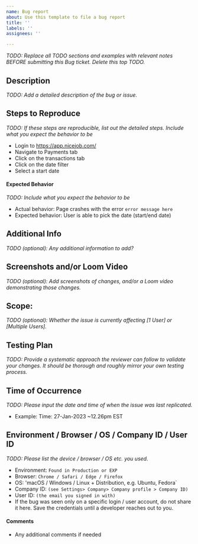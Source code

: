 ```yaml
---
name: Bug report
about: Use this template to file a bug report
title: ''
labels: ''
assignees: ''

---
```


_TODO: Replace all TODO sections and examples with relevant notes BEFORE submitting this Bug ticket. Delete this top TODO._

## Description
_TODO: Add a detailed description of the bug or issue._

## Steps to Reproduce
_TODO: If these steps are reproducible, list out the detailed steps. Include what you expect the behavior to be_
- Login to https://app.nicejob.com/
- Navigate to Payments tab
- Click on the transactions tab
- Click on the date filter
- Select a start date

#### Expected Behavior
_TODO: Include what you expect the behavior to be_
- Actual behavior: Page crashes with the error `error message here`
- Expected behavior: User is able to pick the date (start/end date)
## Additional Info
_TODO (optional): Any additional information to add?_

## Screenshots and/or Loom Video
_TODO (optional): Add screenshots of changes, and/or a Loom video demonstrating those changes._

## Scope:
_TODO (optional): Whether the issue is currently affecting [1 User] or [Multiple Users]._
## Testing Plan
_TODO: Provide a systematic approach the reviewer can follow to validate your changes. It should be thorough and roughly mirror your own testing process._

## Time of Occurrence
_TODO: Please input the date and time of when the issue was last replicated._
- Example: Time: 27-Jan-2023 ~12.26pm EST

## Environment / Browser / OS / Company ID / User ID
_TODO: Please list the device / browser / OS etc. you used._
- Environment: `Found in Production or EXP`
- Browser: `Chrome / Safari / Edge / Firefox`
- OS: 'macOS / Windows / Linux + Distribution, e.g. Ubuntu, Fedora`
- Company ID: `(see Settings> Company> Company profile > Company ID)`
- User ID: `(the email you signed in with)`
- If the bug was seen only on a specific login / user account, do not share it here. Save the credentials until a developer reaches out to you.

#### Comments
- Any additional comments if needed
